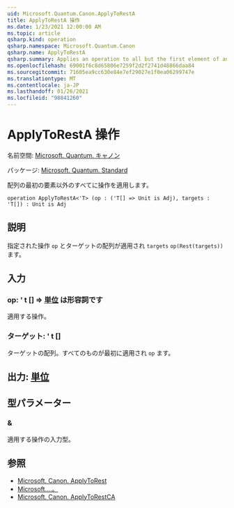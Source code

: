```yaml
---
uid: Microsoft.Quantum.Canon.ApplyToRestA
title: ApplyToRestA 操作
ms.date: 1/23/2021 12:00:00 AM
ms.topic: article
qsharp.kind: operation
qsharp.namespace: Microsoft.Quantum.Canon
qsharp.name: ApplyToRestA
qsharp.summary: Applies an operation to all but the first element of an array.
ms.openlocfilehash: 69001f6c8d65806e7259f2d2f2741d48866daa84
ms.sourcegitcommit: 71605ea9cc630e84e7ef29027e1f0ea06299747e
ms.translationtype: MT
ms.contentlocale: ja-JP
ms.lasthandoff: 01/26/2021
ms.locfileid: "98841260"
---
```

# <a name="applytoresta-operation"></a>ApplyToRestA 操作

名前空間: [Microsoft. Quantum. キャノン](xref:Microsoft.Quantum.Canon)

パッケージ: [Microsoft. Quantum. Standard](https://nuget.org/packages/Microsoft.Quantum.Standard)


配列の最初の要素以外のすべてに操作を適用します。

```qsharp
operation ApplyToRestA<'T> (op : ('T[] => Unit is Adj), targets : 'T[]) : Unit is Adj
```


## <a name="description"></a>説明

指定された操作 `op` とターゲットの配列が適用され `targets` `op(Rest(targets))` ます。

## <a name="input"></a>入力

### <a name="op--t--unit--is-adj"></a>op: ' t [] => [単位](xref:microsoft.quantum.lang-ref.unit)  は形容詞です

適用する操作。


### <a name="targets--t"></a>ターゲット: ' t []

ターゲットの配列。すべてのものが最初に適用され `op` ます。



## <a name="output--unit"></a>出力: [単位](xref:microsoft.quantum.lang-ref.unit)



## <a name="type-parameters"></a>型パラメーター

### <a name="t"></a>&

適用する操作の入力型。

## <a name="see-also"></a>参照

- [Microsoft. Canon. ApplyToRest](xref:Microsoft.Quantum.Canon.ApplyToRest)
- [Microsoft....。](xref:Microsoft.Quantum.Canon.ApplyToRestC)
- [Microsoft. Canon. ApplyToRestCA](xref:Microsoft.Quantum.Canon.ApplyToRestCA)